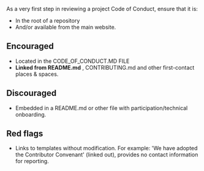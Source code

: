 As a very first step in reviewing a project Code of Conduct, ensure that it is:


* In the root of a repository
* And/or available from the main website.

## Encouraged
* Located in the CODE_OF_CONDUCT.MD FILE
* **Linked from README.md** , CONTRIBUTING.md and other first-contact places & spaces.

## Discouraged
* Embedded in a README.md or other file with participation/technical onboarding.  

## Red flags
* Links to templates without modification. For example:  'We have adopted the Contributor Convenant' (linked out), provides no contact information for reporting.
